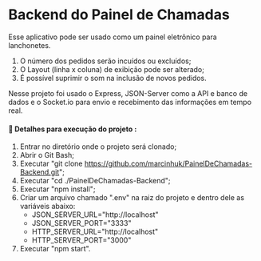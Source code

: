 #  Backend do Painel de Chamadas

Esse aplicativo pode ser usado como um painel eletrônico para lanchonetes.

1. O número dos pedidos serão incuídos ou excluídos;
2. O Layout (linha x coluna) de exibição pode ser alterado;
3. É possível suprimir o som na inclusão de novos pedidos.

Nesse projeto foi usado o Express, JSON-Server como a API e banco de dados e o Socket.io para envio e recebimento das informações em tempo real.

#### 🔨 Detalhes para execução do projeto :

1. Entrar no diretório onde o projeto será clonado;
2. Abrir o Git Bash;
3. Executar "git clone https://github.com/marcinhuk/PainelDeChamadas-Backend.git";
4. Executar "cd ./PainelDeChamadas-Backend";
5. Executar "npm install";
6. Criar um arquivo chamado ".env" na raiz do projeto e dentro dele as variáveis abaixo:
	- JSON_SERVER_URL="http://localhost"
	- JSON_SERVER_PORT="3333"
	- HTTP_SERVER_URL="http://localhost"
	- HTTP_SERVER_PORT="3000"
7. Executar "npm start".